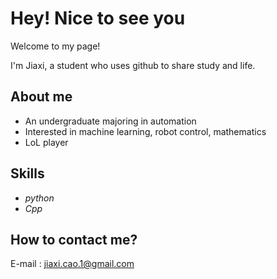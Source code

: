 # Hey! Nice to see you

Welcome to my page!

I'm Jiaxi, a student who uses github to share study and life.

## About me

* An undergraduate majoring in automation
* Interested in machine learning, robot control, mathematics
* LoL player

## Skills

* *python*
* *Cpp*

## How to contact me?

E-mail : jiaxi.cao.1@gmail.com


